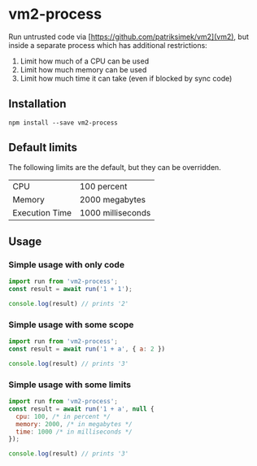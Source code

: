 # vm2-process
Run untrusted code via [https://github.com/patriksimek/vm2](vm2), but inside a separate process which has additional restrictions:
1. Limit how much of a CPU can be used
2. Limit how much memory can be used
3. Limit how much time it can take (even if blocked by sync code)

## Installation

```
npm install --save vm2-process
```

## Default limits
The following limits are the default, but they can be overridden.
<table>
<tr><td>CPU</td><td>100 percent</td></tr>
<tr><td>Memory</td><td>2000 megabytes</td></tr>
<tr><td>Execution Time</td><td>1000 milliseconds</td></tr>
</table>

## Usage

### Simple usage with only code
```javascript
import run from 'vm2-process';
const result = await run('1 + 1');

console.log(result) // prints '2'
```

### Simple usage with some scope
```javascript
import run from 'vm2-process';
const result = await run('1 + a', { a: 2 })

console.log(result) // prints '3'
```

### Simple usage with some limits
```javascript
import run from 'vm2-process';
const result = await run('1 + a', null {
  cpu: 100, /* in percent */
  memory: 2000, /* in megabytes */
  time: 1000 /* in milliseconds */
});

console.log(result) // prints '3'
```
